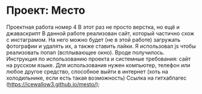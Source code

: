 # Проект: Место

Проектная работа номер 4 
В этот раз не просто верстка, но ещё и джаваскрипт 
В данной работе реализован сайт, который частично схож с инстаграмом. На него можно будет (не в этой работе) загружать фотографии и удалять их, а также ставить лайки.
Я использовал js чтобы реализовать попап (всплывающее окно). Вроде получилось.
Инструкция по использованию проекта и системные требования: сайт на русском языке. Для использования нужен компьютер, телефон или любое другое средство, способное выйти в интернет (хоть на холодильнике, если есть такая возможность)
Ссылка на гитхабпагес (https://icewallow3.github.io/mesto/);